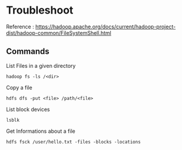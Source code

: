 # Troubleshoot
Reference : https://hadoop.apache.org/docs/current/hadoop-project-dist/hadoop-common/FileSystemShell.html 

## Commands
List Files in a given directory
```
hadoop fs -ls /<dir>
```
Copy a file 
```
hdfs dfs -put <file> /path/<file>
```
List block devices
```
lsblk
```
Get Informations about a file 
```
hdfs fsck /user/hello.txt -files -blocks -locations
```